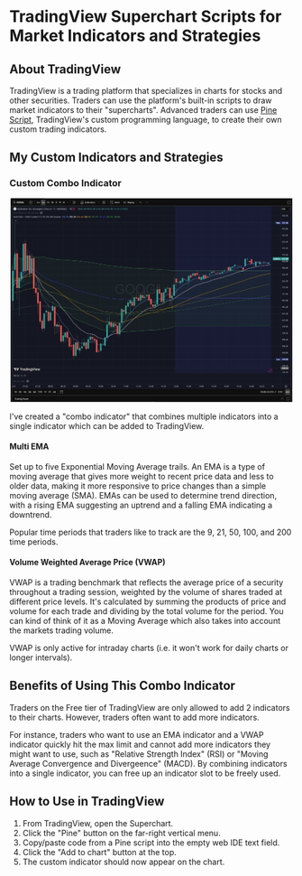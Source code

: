 # TradingView Superchart Scripts for Market Indicators and Strategies

## About TradingView

TradingView is a trading platform that specializes in charts for stocks and other securities.  Traders can use the platform's built-in scripts to draw market indicators to their "supercharts".  Advanced traders can use [Pine Script](https://www.tradingview.com/pine-script-docs/welcome/), TradingView's custom programming language, to create their own custom trading indicators.


## My Custom Indicators and Strategies

### Custom Combo Indicator

<p align="center">
    <img src="media/ema_vwap_indicators.jpg" width="500">
</p>

I've created a "combo indicator" that combines multiple indicators into a single indicator which can be added to TradingView.

#### Multi EMA

Set up to five Exponential Moving Average trails.  An EMA is a type of moving average that gives more weight to recent price data and less to older data, making it more responsive to price changes than a simple moving average (SMA).  EMAs can be used to determine trend direction, with a rising EMA suggesting an uptrend and a falling EMA indicating a downtrend.

Popular time periods that traders like to track are the 9, 21, 50, 100, and 200 time periods.

#### Volume Weighted Average Price (VWAP) ####

VWAP is a trading benchmark that reflects the average price of a security throughout a trading session, weighted by the volume of shares traded at different price levels.  It's calculated by summing the products of price and volume for each trade and dividing by the total volume for the period.  You can kind of think of it as a Moving Average which also takes into account the markets trading volume.

VWAP is only active for intraday charts (i.e. it won't work for daily charts or longer intervals).

## Benefits of Using This Combo Indicator

Traders on the Free tier of TradingView are only allowed to add 2 indicators to their charts.  However, traders often want to add more indicators.

For instance, traders who want to use an EMA indicator and a VWAP indicator quickly hit the max limit and cannot add more indicators they might want to use, such as "Relative Strength Index" (RSI) or "Moving Average Convergence and Divergeence" (MACD).  By combining indicators into a single indicator, you can free up an indicator slot to be freely used.

## How to Use in TradingView

1. From TradingView, open the Superchart.
2. Click the "Pine" button on the far-right vertical menu.
3. Copy/paste code from a Pine script into the empty web IDE text field.
4. Click the "Add to chart" button at the top.
5. The custom indicator should now appear on the chart.


